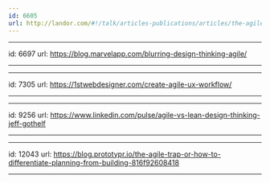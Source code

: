 ```yaml
---
id: 6605
url: http://landor.com/#!/talk/articles-publications/articles/the-agile-brand/
---
```


---
id: 6697
url: https://blog.marvelapp.com/blurring-design-thinking-agile/

---



---
id: 7305
url: https://1stwebdesigner.com/create-agile-ux-workflow/

---

---
id: 9256
url: https://www.linkedin.com/pulse/agile-vs-lean-design-thinking-jeff-gothelf

---


---
id: 12043
url: https://blog.prototypr.io/the-agile-trap-or-how-to-differentiate-planning-from-building-816f92608418

---

